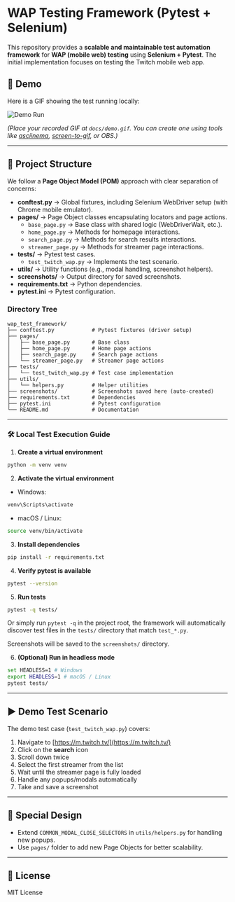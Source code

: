 # WAP Testing Framework (Pytest + Selenium)

This repository provides a **scalable and maintainable test automation framework** for **WAP (mobile web) testing** using **Selenium + Pytest**. The initial implementation focuses on testing the Twitch mobile web app.

## 🎥 Demo
Here is a GIF showing the test running locally:

![Demo Run](docs/demo.gif)

*(Place your recorded GIF at `docs/demo.gif`. You can create one using tools like [asciinema](https://asciinema.org/), [screen-to-gif](https://www.screentogif.com/), or OBS.)*

---

## 📂 Project Structure
We follow a **Page Object Model (POM)** approach with clear separation of concerns:

- **conftest.py** → Global fixtures, including Selenium WebDriver setup (with Chrome mobile emulator).
- **pages/** → Page Object classes encapsulating locators and page actions.
  - `base_page.py` → Base class with shared logic (WebDriverWait, etc.).
  - `home_page.py` → Methods for homepage interactions.
  - `search_page.py` → Methods for search results interactions.
  - `streamer_page.py` → Methods for streamer page interactions.
- **tests/** → Pytest test cases.
  - `test_twitch_wap.py` → Implements the test scenario.
- **utils/** → Utility functions (e.g., modal handling, screenshot helpers).
- **screenshots/** → Output directory for saved screenshots.
- **requirements.txt** → Python dependencies.
- **pytest.ini** → Pytest configuration.

### Directory Tree
```
wap_test_framework/
├── conftest.py            # Pytest fixtures (driver setup)
├── pages/
│   ├── base_page.py       # Base class
│   ├── home_page.py       # Home page actions
│   ├── search_page.py     # Search page actions
│   └── streamer_page.py   # Streamer page actions
├── tests/
│   └── test_twitch_wap.py # Test case implementation
├── utils/
│   └── helpers.py         # Helper utilities
├── screenshots/           # Screenshots saved here (auto-created)
├── requirements.txt       # Dependencies
├── pytest.ini             # Pytest configuration
└── README.md              # Documentation
```

---
### 🛠️ Local Test Execution Guide
1. **Create a virtual environment**
```bash
python -m venv venv
```
2. **Activate the virtual environment**
- Windows:
```bash
venv\Scripts\activate
```
- macOS / Linux:
```bash
source venv/bin/activate
```
3. **Install dependencies**
```bash
pip install -r requirements.txt
```
4. **Verify pytest is available**
```bash
pytest --version
```
5. **Run tests**
```bash
pytest -q tests/
```
Or simply run `pytest -q` in the project root, the framework will automatically discover test files in the `tests/` directory that match `test_*.py`.

Screenshots will be saved to the `screenshots/` directory.


6. **(Optional) Run in headless mode**
```bash
set HEADLESS=1 # Windows
export HEADLESS=1 # macOS / Linux
pytest tests/
```


---

## ▶️ Demo Test Scenario
The demo test case (`test_twitch_wap.py`) covers:
1. Navigate to [https://m.twitch.tv/](https://m.twitch.tv/)
2. Click on the **search** icon
3. Scroll down twice
4. Select the first streamer from the list
5. Wait until the streamer page is fully loaded
6. Handle any popups/modals automatically
7. Take and save a screenshot

---

## 📌 Special Design
- Extend `COMMON_MODAL_CLOSE_SELECTORS` in `utils/helpers.py` for handling new popups.
- Use `pages/` folder to add new Page Objects for better scalability.

---

## 📄 License
MIT License
